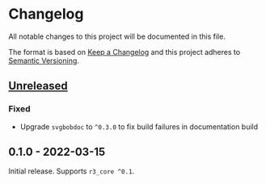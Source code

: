 # Changelog

All notable changes to this project will be documented in this file.

The format is based on [Keep a Changelog](http://keepachangelog.com/en/1.0.0/)
and this project adheres to [Semantic Versioning](http://semver.org/spec/v2.0.0.html).

## [Unreleased]

### Fixed

- Upgrade `svgbobdoc` to `^0.3.0` to fix build failures in documentation build

## 0.1.0 - 2022-03-15

Initial release. Supports `r3_core ^0.1`.

[Unreleased]: https://github.com/r3-os/r3/compare/r3_kernel@0.1.0...HEAD
